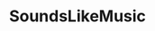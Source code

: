 ---
title: SoundsLikeMusic
crosslinks:
- accidjental
- zappafied
- videos
- Music
- xkcd
- hammondorgan
- soundporn
- LivestreamFail
- YTPMV
- donaldglover
- unexpectedremix
---